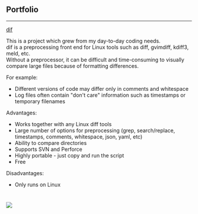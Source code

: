 ## Portfolio

---

[dif](https://github.com/koknat/dif)

This is a project which grew from my day-to-day coding needs.<br>
dif is a preprocessing front end for Linux tools such as diff, gvimdiff, kdiff3, meld, etc.<br>
Without a preprocessor, it can be difficult and time-consuming to visually compare large files because of formatting differences.

For example:
* Different versions of code may differ only in comments and whitespace
* Log files often contain "don't care" information such as timestamps or temporary filenames

Advantages:
* Works together with any Linux diff tools
* Large number of options for preprocessing (grep, search/replace, timestamps, comments, whitespace, json, yaml, etc)
* Ability to compare directories
* Supports SVN and Perforce
* Highly portable - just copy and run the script
* Free

Disadvantages:
* Only runs on Linux


 # <img src="images/dummy_thumbnail.jpg?raw=true"/>


